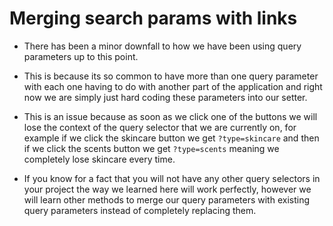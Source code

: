 # Merging search params with links

- There has been a minor downfall to how we have been using query parameters up to this point.

- This is because its so common to have more than one query parameter with each one having to do with another part of the application and right now we are simply just hard coding these parameters into our setter.

- This is an issue because as soon as we click one of the buttons we will lose the context of the query selector that we are currently on, for example if we click the skincare button we get `?type=skincare` and then if we click the scents button we get `?type=scents` meaning we completely lose skincare every time.

- If you know for a fact that you will not have any other query selectors in your project the way we learned here will work perfectly, however we will learn other methods to merge our query parameters with existing query parameters instead of completely replacing them.
